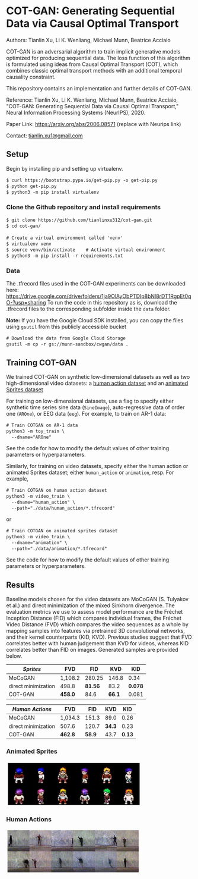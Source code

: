 # COT-GAN: Generating Sequential Data via Causal Optimal Transport
Authors: Tianlin Xu, Li K. Wenliang, Michael Munn, Beatrice Acciaio

COT-GAN is an adversarial algorithm to train implicit generative models optimized for producing sequential data. The loss function of this algorithm is formulated using ideas from Causal Optimal Transport (COT), which combines classic optimal transport methods with an additional temporal causality constraint. 

This repository contains an implementation and further details of COT-GAN. 

Reference: Tianlin Xu, Li K. Wenliang, Michael Munn, Beatrice Acciaio, "COT-GAN: Generating Sequential Data via Causal Optimal Transport," Neural Information Processing Systems (NeurIPS), 2020.

Paper Link: https://arxiv.org/abs/2006.08571 (replace with Neurips link)

Contact: tianlin.xu1@gmail.com

## Setup

Begin by installing pip and setting up virtualenv.

```
$ curl https://bootstrap.pypa.io/get-pip.py -o get-pip.py
$ python get-pip.py
$ python3 -m pip install virtualenv
```

### Clone the Github repository and install requirements

```
$ git clone https://github.com/tianlinxu312/cot-gan.git
$ cd cot-gan/

# Create a virtual environment called 'venv'
$ virtualenv venv 
$ source venv/bin/activate    # Activate virtual environment
$ python3 -m pip install -r requirements.txt 
```

### Data
The .tfrecord files used in the COT-GAN experiments can be downloaded here: https://drive.google.com/drive/folders/1ja9OlAyObPTDIp8bNl8rDT1RgpEt0qO-?usp=sharing
To run the code in this repository as is, download the .tfrecord files to the corresponding subfolder inside the `data` folder.  

**Note:** If you have the Google Cloud SDK installed, you can copy the files using `gsutil` from this publicly accessible bucket

```
# Download the data from Google Cloud Storage
gsutil -m cp -r gs://munn-sandbox/cwgan/data .
```


## Training COT-GAN
We trained COT-GAN on synthetic low-dimensional datasets as well as two high-dimensional video datasets: a [human action dataset](http://www.wisdom.weizmann.ac.il/~vision/SpaceTimeActions.html) and an [animated Sprites dataset](https://github.com/jrconway3/Universal-LPC-spritesheet)

For training on low-dimensional datasets, use a flag to specify either synthetic time series sine data (`SineImage`), auto-regressive data of order one (`AROne`), or EEG data (`eeg`). For example, to train on AR-1 data:
```
# Train COTGAN on AR-1 data
python3 -m toy_train \
  --dname="AROne"
```
See the code for how to modify the default values of other training parameters or hyperparameters.

Similarly, for training on video datasets, specify either the human action or animated Sprites dataset; either `human_action` or `animation`, resp. For example,

```
# Train COTGAN on human action dataset
python3 -m video_train \
  --dname="human_action" \
  --path="./data/human_action/*.tfrecord"
```

or 
```
# Train COTGAN on animated sprites dataset
python3 -m video_train \
  --dname="animation" \
  --path="./data/animation/*.tfrecord"
```

See the code for how to modify the default values of other training parameters or hyperparameters.

## Results
Baseline models chosen for the video datasets are MoCoGAN (S. Tulyakov et al.) and direct minimization
of the mixed Sinkhorn divergence. The evaluation metrics we use to assess model performance are the Fréchet Inception
Distance (FID) which compares individual frames, the Fréchet Video Distance (FVD)
which compares the video sequences as a whole by mapping samples into features via pretrained 3D
convolutional networks, and their kernel counterparts (KID, KVD). Previous studies suggest that FVD correlates better 
with human judgement than KVD for videos, whereas KID correlates better than FID on images. Generated samples are provided below.

|*Sprites* | FVD      | FID       | KVD   |     KID
-------------|----------|-----------|-------|----------
|MoCoGAN     | 1,108.2  | 280.25    | 146.8 |     0.34
|direct minimization | 498.8 | **81.56** | 83.2 | **0.078**
|COT-GAN | **458.0** | 84.6 | **66.1** | 0.081

|*Human Actions* | FVD      | FID       | KVD   |     KID
-------------|----------|-----------|-------|----------
| MoCoGAN | 1,034.3 | 151.3 | 89.0 | 0.26
| direct minimization | 507.6 | 120.7 | **34.3** | 0.23
| COT-GAN | **462.8** | **58.9** | 43.7 | **0.13**

### Animated Sprites

<img src="./figs/animation.gif" width="360" height="120"/>

### Human Actions 

<img src="./figs/humanaction.gif" width="360" height="120"/>


